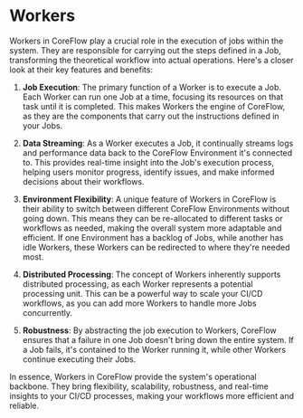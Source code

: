 # Workers

Workers in CoreFlow play a crucial role in the execution of jobs within the system. They are responsible for carrying out the steps defined in a Job, transforming the theoretical workflow into actual operations. Here's a closer look at their key features and benefits:

1. **Job Execution**: The primary function of a Worker is to execute a Job. Each Worker can run one Job at a time, focusing its resources on that task until it is completed. This makes Workers the engine of CoreFlow, as they are the components that carry out the instructions defined in your Jobs.

2. **Data Streaming**: As a Worker executes a Job, it continually streams logs and performance data back to the CoreFlow Environment it's connected to. This provides real-time insight into the Job's execution process, helping users monitor progress, identify issues, and make informed decisions about their workflows.

3. **Environment Flexibility**: A unique feature of Workers in CoreFlow is their ability to switch between different CoreFlow Environments without going down. This means they can be re-allocated to different tasks or workflows as needed, making the overall system more adaptable and efficient. If one Environment has a backlog of Jobs, while another has idle Workers, these Workers can be redirected to where they're needed most.

4. **Distributed Processing**: The concept of Workers inherently supports distributed processing, as each Worker represents a potential processing unit. This can be a powerful way to scale your CI/CD workflows, as you can add more Workers to handle more Jobs concurrently.

5. **Robustness**: By abstracting the job execution to Workers, CoreFlow ensures that a failure in one Job doesn't bring down the entire system. If a Job fails, it's contained to the Worker running it, while other Workers continue executing their Jobs.

In essence, Workers in CoreFlow provide the system's operational backbone. They bring flexibility, scalability, robustness, and real-time insights to your CI/CD processes, making your workflows more efficient and reliable.
